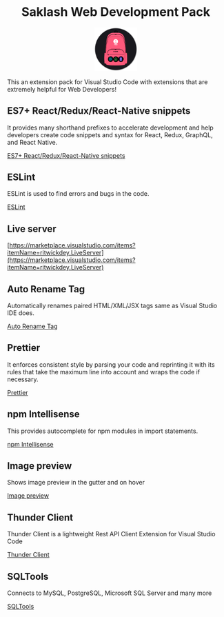 <h1 align="center">Saklash Web Development Pack</h1>
<p align="center">
  <img alt="icon" width="20%" src="https://raw.githubusercontent.com/SahilChandravanshi/saklash-web-pack/main/SahilDEVPACK.png">
</p>
This an extension pack for Visual Studio Code with extensions that are extremely helpful for Web Developers!

## ES7+ React/Redux/React-Native snippets
 It provides many shorthand prefixes to accelerate development and help developers create code snippets and syntax for React, Redux, GraphQL, and React Native. 

[ES7+ React/Redux/React-Native snippets](https://marketplace.visualstudio.com/items?itemName=xabikos.JavaScriptSnippets)

## ESLint
ESLint is used to find errors and bugs in the code. 

[ESLint](https://marketplace.visualstudio.com/items?itemName=dbaeumer.vscode-eslint)

## Live server

[https://marketplace.visualstudio.com/items?itemName=ritwickdey.LiveServer](https://marketplace.visualstudio.com/items?itemName=ritwickdey.LiveServer)

## Auto Rename Tag
Automatically renames paired HTML/XML/JSX tags same as Visual Studio IDE does.

[Auto Rename Tag](https://marketplace.visualstudio.com/items?itemName=formulahendry.auto-rename-tag)

## Prettier
It enforces consistent style by parsing your code and reprinting it with its rules that take the maximum line into account and wraps the code if necessary.

[Prettier](https://marketplace.visualstudio.com/items?itemName=esbenp.prettier-vscode)

## npm Intellisense 
This provides autocomplete for npm modules in import statements.

[npm Intellisense ](https://marketplace.visualstudio.com/items?itemName=christian-kohler.npm-intellisense)

## Image preview
Shows image preview in the gutter and on hover

[Image preview](https://marketplace.visualstudio.com/items?itemName=kisstkondoros.vscode-gutter-preview)


## Thunder Client
Thunder Client is a lightweight Rest API Client Extension for Visual Studio Code

[Thunder Client](https://marketplace.visualstudio.com/items?itemName=rangav.vscode-thunder-client)

## SQLTools
Connects to MySQL, PostgreSQL, Microsoft SQL Server and many more

[SQLTools](https://marketplace.visualstudio.com/items?itemName=mtxr.sqltools)